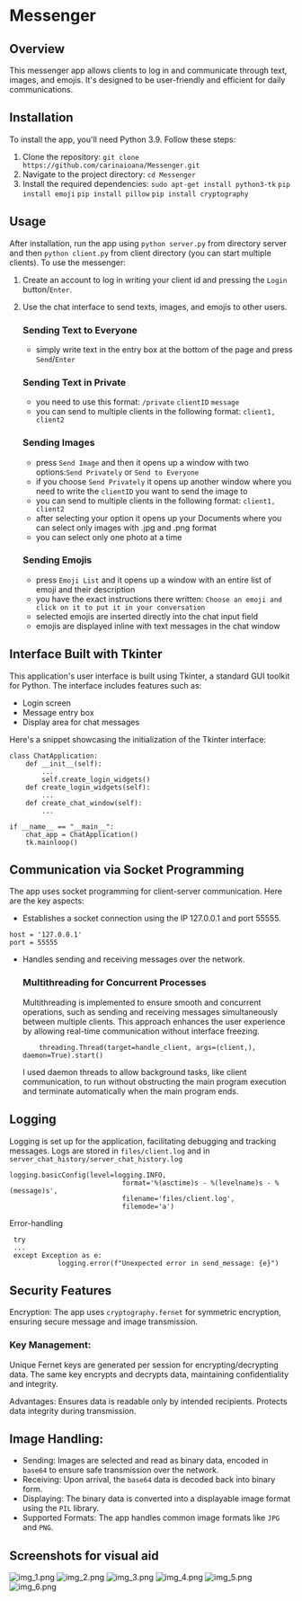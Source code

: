 # Messenger

## Overview
This messenger app allows clients to log in and communicate through text, images, and emojis. It's designed to be user-friendly and efficient for daily communications.

## Installation
To install the app, you'll need Python 3.9. Follow these steps:
1. Clone the repository: `git clone https://github.com/carinaioana/Messenger.git`
2. Navigate to the project directory: `cd Messenger`
3. Install the required dependencies: 
`sudo apt-get install python3-tk`
`pip install emoji` 
`pip install pillow`
`pip install cryptography`

## Usage
After installation, run the app using `python server.py` from directory server 
and then `python client.py` from client directory (you can start multiple clients). 
To use the messenger:
1. Create an account to log in writing your client id and pressing the `Login` button/`Enter`. 
2. Use the chat interface to send texts, images, and emojis to other users.

    ### Sending Text to Everyone
    - simply write text in the entry box at the bottom of the page and press `Send`/`Enter`
    ### Sending Text in Private
    - you need to use this format: `/private` `clientID` `message`
    - you can send to multiple clients in the following format: `client1, client2`
    ### Sending Images
      - press `Send Image` and then it opens up a window with two options:`Send Privately` or `Send to Everyone`
      - if you choose `Send Privately` it opens up another window where you need to write the `clientID` you want to send the image to
      - you can send to multiple clients in the following format: `client1, client2`
      - after selecting your option it opens up your Documents where you can select only images with .jpg and .png format
      - you can select only one photo at a time
    ### Sending Emojis
    - press `Emoji List` and it opens up a window with an entire list of emoji and their description
    - you have the exact instructions there written: `Choose an emoji and click on it to put it in your conversation`
    - selected emojis are inserted directly into the chat input field
    - emojis are displayed inline with text messages in the chat window

## Interface Built with Tkinter
This application's user interface is built using Tkinter, a standard GUI toolkit for Python. The interface includes features such as:
- Login screen
- Message entry box
- Display area for chat messages

Here's a snippet showcasing the initialization of the Tkinter interface:
```
class ChatApplication:
    def __init__(self):
        ...
        self.create_login_widgets()
    def create_login_widgets(self):
        ...
    def create_chat_window(self):
        ...
    
if __name__ == "__main__":
    chat_app = ChatApplication()
    tk.mainloop()
```
## Communication via Socket Programming
The app uses socket programming for client-server communication. Here are the key aspects:

- Establishes a socket connection using the IP 127.0.0.1 and port 55555.
```
host = '127.0.0.1'
port = 55555
```
- Handles sending and receiving messages over the network.
    ### Multithreading for Concurrent Processes
    Multithreading is implemented to ensure smooth and concurrent operations, such as sending and receiving messages simultaneously between multiple clients.
    This approach enhances the user experience by allowing real-time communication without interface freezing.
    ```
        threading.Thread(target=handle_client, args=(client,), daemon=True).start()
    ```
    I used daemon threads to allow background tasks, like client communication, 
    to run without obstructing the main program execution and terminate automatically when the main program ends. 

## Logging
Logging is set up for the application, facilitating debugging and tracking messages.
Logs are stored in `files/client.log` and in `server_chat_history/server_chat_history.log`
```
logging.basicConfig(level=logging.INFO,
                            format='%(asctime)s - %(levelname)s - %(message)s',
                            filename='files/client.log',
                            filemode='a')
```
Error-handling
```
 try
 ...
 except Exception as e:
            logging.error(f"Unexpected error in send_message: {e}")
```
    
## Security Features
Encryption: The app uses `cryptography.fernet` for symmetric encryption, 
ensuring secure message and image transmission.

### Key Management:

Unique Fernet keys are generated per session for encrypting/decrypting data.
The same key encrypts and decrypts data, maintaining confidentiality and integrity.

Advantages: Ensures data is readable only by intended recipients.
Protects data integrity during transmission.

## Image Handling:

- Sending: Images are selected and read as binary data, encoded in `base64` to ensure safe transmission over the network.
- Receiving: Upon arrival, the `base64` data is decoded back into binary form.
- Displaying: The binary data is converted into a displayable image format using the `PIL` library.
- Supported Formats: The app handles common image formats like `JPG` and `PNG`.

## Screenshots for visual aid
![img_1.png](screenshots/img_1.png)
![img_2.png](screenshots/img_2.png)
![img_3.png](screenshots/img_3.png)
![img_4.png](screenshots/img_4.png)
![img_5.png](screenshots/img_5.png)
![img_6.png](screenshots/img_6.png)